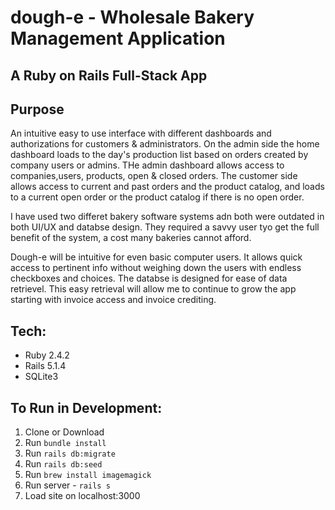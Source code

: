 # dough-e - Wholesale Bakery Management Application
## A Ruby on Rails Full-Stack App
## Purpose
An intuitive easy to use interface with different dashboards and authorizations for customers & administrators. On the admin side the home dashboard loads to the day's production list based on orders created by company users or admins. THe admin dashboard allows access to companies,users, products, open & closed orders. The customer side allows access to current and past orders and the product catalog, and loads to a current open order or the product catalog if there is no open order.

I have used two differet bakery software systems adn both were outdated in both UI/UX and databse design. They required a savvy user tyo get the full benefit of the system, a cost many bakeries cannot afford.

Dough-e will be intuitive for even basic computer users. It allows quick access to pertinent info without weighing down the users with endless checkboxes and choices. The databse is designed for ease of data retrievel. This easy retrieval will allow me to continue to grow the app starting with invoice access and invoice crediting.

## Tech:
* Ruby 2.4.2
* Rails 5.1.4
* SQLite3 
## To Run in Development:
1. Clone or Download
2. Run ```bundle install```
3. Run ```rails db:migrate```
4. Run ```rails db:seed```
5. Run ```brew install imagemagick```
6. Run server - ```rails s```
7. Load site on localhost:3000




